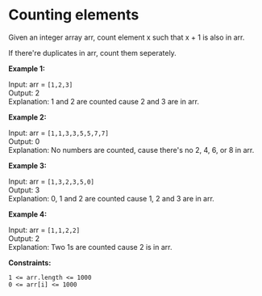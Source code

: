 # Counting elements

Given an integer array arr, count element x such that x + 1 is also in arr.

If there're duplicates in arr, count them seperately.

 

__Example 1:__

Input: arr = ```[1,2,3]``` \
Output: 2 \
Explanation: 1 and 2 are counted cause 2 and 3 are in arr.

__Example 2:__

Input: arr = ```[1,1,3,3,5,5,7,7]``` \
Output: 0 \
Explanation: No numbers are counted, cause there's no 2, 4, 6, or 8 in arr.

__Example 3:__

Input: arr = ```[1,3,2,3,5,0]``` \
Output: 3 \
Explanation: 0, 1 and 2 are counted cause 1, 2 and 3 are in arr.

__Example 4:__

Input: arr = ```[1,1,2,2]``` \
Output: 2 \
Explanation: Two 1s are counted cause 2 is in arr.

 

__Constraints:__

    1 <= arr.length <= 1000
    0 <= arr[i] <= 1000

